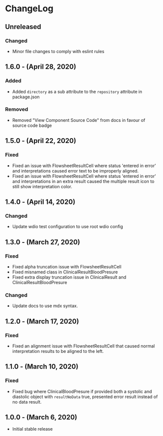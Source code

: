 ChangeLog
=========

Unreleased
----------
### Changed
* Minor file changes to comply with eslint rules

1.6.0 - (April 28, 2020)
----------
### Added
* Added `directory` as a sub attribute to the `repository` attribute in package.json

### Removed
* Removed "View Component Source Code" from docs in favour of source code badge

1.5.0 - (April 22, 2020)
----------
### Fixed
* Fixed an issue with FlowsheetResultCell where status 'entered in error' and interpretations caused error text to be improperly aligned.
* Fixed an issue with FlowsheetResultCell where status 'entered in error' and interpretations in an extra result caused the multiple result icon to still show interpretation color.

1.4.0 - (April 14, 2020)
----------
### Changed
* Update wdio test configuration to use root wdio config

1.3.0 - (March 27, 2020)
----------
### Fixed
* Fixed alpha truncation issue with FlowsheetResultCell
* Fixed misnamed class in ClinicalResultBloodPresure
* Fixed extra display truncation issue in ClinicalResult and ClinicalResultBloodPresure

### Changed
* Update docs to use mdx syntax.

1.2.0 - (March 17, 2020)
----------
### Fixed
* Fixed an alignment issue with FlowsheetResultCell that caused normal interpretation results to be aligned to the left.

1.1.0 - (March 10, 2020)
----------
### Fixed
* Fixed bug where ClinicalBloodPresure if provided both a systolic and diastolic object with `resultNoData` true, presented error result instead of no data result.

1.0.0 - (March 6, 2020)
----------
* Initial stable release
